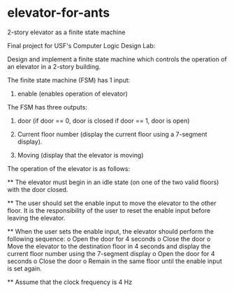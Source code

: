# elevator-for-ants
2-story elevator as a finite state machine

Final project for USF's Computer Logic Design Lab:

Design and implement a finite state machine which controls the operation of an elevator in a
2-story building.

The finite state machine (FSM) has 1 input:
1. enable (enables operation of elevator)

The FSM has three outputs:
1. door (if door == 0, door is closed if door == 1, door is open)

2. Current floor number (display the current floor using a 7-segment display).

3. Moving (display that the elevator is moving)

The operation of the elevator is as follows:

** The elevator must begin in an idle state (on one of the two valid floors) with the door
closed.

** The user should set the enable input to move the elevator to the other floor. It is the
responsibility of the user to reset the enable input before leaving the elevator.

** When the user sets the enable input, the elevator should perform the following
sequence:
o Open the door for 4 seconds
o Close the door
o Move the elevator to the destination floor in 4 seconds and display the
current floor number using the 7-segment display
o Open the door for 4 seconds
o Close the door
o Remain in the same floor until the enable input is set again.

** Assume that the clock frequency is 4 Hz

